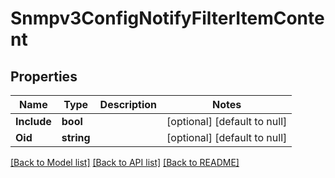 # Snmpv3ConfigNotifyFilterItemContent

## Properties
Name | Type | Description | Notes
------------ | ------------- | ------------- | -------------
**Include** | **bool** |  | [optional] [default to null]
**Oid** | **string** |  | [optional] [default to null]

[[Back to Model list]](../README.md#documentation-for-models) [[Back to API list]](../README.md#documentation-for-api-endpoints) [[Back to README]](../README.md)

